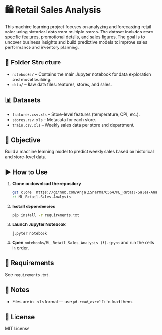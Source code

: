 # 🛍️ Retail Sales Analysis

This machine learning project focuses on analyzing and forecasting retail sales using historical data from multiple stores. The dataset includes store-specific features, promotional details, and sales figures. The goal is to uncover business insights and build predictive models to improve sales performance and inventory planning.
## 📁 Folder Structure

- `notebooks/` – Contains the main Jupyter notebook for data exploration and model building.
- `data/` – Raw data files: features, stores, and sales.

## 📊 Datasets

- `features.csv.xls` – Store-level features (temperature, CPI, etc.).
- `stores.csv.xls` – Metadata for each store.
- `train.csv.xls` – Weekly sales data per store and department.

## 🧠 Objective

Build a machine learning model to predict weekly sales based on historical and store-level data.

## ▶️ How to Use

1. **Clone or download the repository**
   ```bash
   git clone  https://github.com/AnjaliSharma76564/ML_Retail-Sales-Analysis.git
   cd ML_Retail-Sales-Analysis
   ```

2. **Install dependencies**
   ```bash
   pip install -r requirements.txt
   ```

3. **Launch Jupyter Notebook**
   ```bash
   jupyter notebook
   ```

4. **Open** `notebooks/ML_Retail_Sales_Analysis (3).ipynb` and run the cells in order.

## 🧰 Requirements

See `requirements.txt`.

## 📌 Notes

- Files are in `.xls` format — use `pd.read_excel()` to load them.


## 📄 License

MIT License
